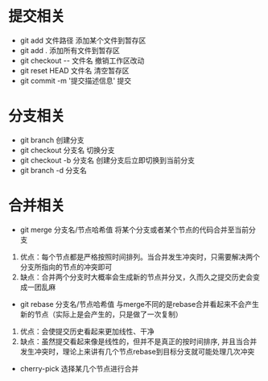 # 提交相关
- git add 文件路径
添加某个文件到暂存区
- git add .
添加所有文件到暂存区
- git checkout -- 文件名
撤销工作区改动
- git reset HEAD 文件名
清空暂存区
- git commit -m '提交描述信息'
提交

# 分支相关
- git branch 
创建分支
- git checkout 分支名
切换分支
- git checkout -b 分支名
创建分支后立即切换到当前分支
- git branch -d 分支名

# 合并相关
- git merge 分支名/节点哈希值
将某个分支或者某个节点的代码合并至当前分支
1. 优点：每个节点都是严格按照时间排列。当合并发生冲突时，只需要解决两个分支所指向的节点的冲突即可
2. 缺点：合并两个分支时大概率会生成新的节点并分叉，久而久之提交历史会变成一团乱麻
- git rebase 分支名/节点哈希值
与merge不同的是rebase合并看起来不会产生新的节点（实际上是会产生的，只是做了一次复制）
1. 优点：会使提交历史看起来更加线性、干净
2. 缺点：虽然提交看起来像是线性的，但并不是真正的按时间排序, 并且当合并发生冲突时，理论上来讲有几个节点rebase到目标分支就可能处理几次冲突
- cherry-pick
选择某几个节点进行合并